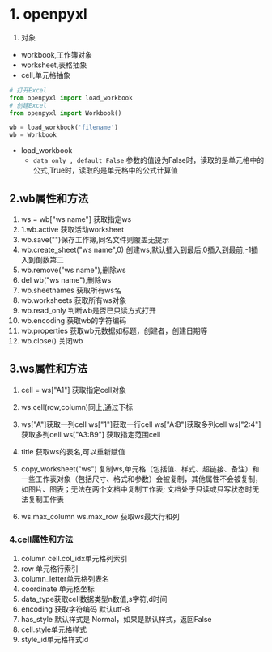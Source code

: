 # 1. openpyxl
1. 对象
- workbook,工作簿对象
- worksheet,表格抽象
- cell,单元格抽象
```python
# 打开Excel
from openpyxl import load_workbook  
# 创建Excel
from openpyxl import Workbook()

wb = load_workbook('filename')
wb = Workbook
```
- load_workbook
	- `data_only , default False`  参数的值设为False时，读取的是单元格中的公式,True时，读取的是单元格中的公式计算值


## 2.wb属性和方法
1. ws = wb["ws name"]  获取指定ws
2. 1.wb.active  获取活动worksheet
3. wb.save("")保存工作簿,同名文件则覆盖无提示
4. wb.create_sheet("ws name",0) 创建ws,默认插入到最后,0插入到最前,-1插入到倒数第二
5. wb.remove("ws name"),删除ws
6. del wb("ws name"),删除ws
7. wb.sheetnames 获取所有ws名
8. wb.worksheets 获取所有ws对象
9. wb.read_only 判断wb是否已只读方式打开
10. wb.encoding 获取wb的字符编码
11. wb.properties 获取wb元数据如标题，创建者，创建日期等
12. wb.close() 关闭wb

## 3.ws属性和方法
1. cell = ws["A1"] 获取指定cell对象
2. ws.cell(row,column)同上,通过下标
3. ws["A"]获取一列cell
	ws["1"]获取一行cell
	ws["A:B"]获取多列cell
	ws["2:4"]获取多列cell
	ws["A3:B9"] 获取指定范围cell

4. title 获取ws的表名,可以重新赋值
5. copy_worksheet("ws") 复制ws,单元格（包括值、样式、超链接、备注）和一些工作表对象（包括尺寸、格式和参数）会被复制，其他属性不会被复制，如图片、图表；无法在两个文档中复制工作表; 文档处于只读或只写状态时无法复制工作表
6. ws.max_column ws.max_row 获取ws最大行和列


### 4.cell属性和方法
1. column cell.col_idx单元格列索引
2. row 单元格行索引
4. column_letter单元格列表名
5. coordinate 单元格坐标
6. data_type获取cell数据类型n数值,s字符,d时间
7. encoding 获取字符编码 默认utf-8
8. has_style 默认样式是 Normal，如果是默认样式，返回False
9. cell.style单元格样式
10. style_id单元格样式id